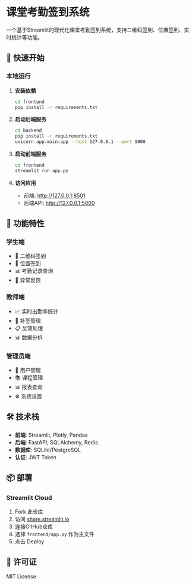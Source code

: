 # 课堂考勤签到系统

一个基于Streamlit的现代化课堂考勤签到系统，支持二维码签到、位置签到、实时统计等功能。

## 🚀 快速开始

### 本地运行

1. **安装依赖**
   ```bash
   cd frontend
   pip install -r requirements.txt
   ```

2. **启动后端服务**
   ```bash
   cd backend
   pip install -r requirements.txt
   uvicorn app.main:app --host 127.0.0.1 --port 5000
   ```

3. **启动前端服务**
   ```bash
   cd frontend
   streamlit run app.py
   ```

4. **访问应用**
   - 前端: http://127.0.0.1:8501
   - 后端API: http://127.0.0.1:5000

## 📱 功能特性

### 学生端
- 📱 二维码签到
- 📍 位置签到
- 📊 考勤记录查询
- 📝 异常反馈

### 教师端
- 📈 实时出勤率统计
- 🔄 补签管理
- 📋 反馈处理
- 📊 数据分析

### 管理员端
- 👥 用户管理
- 📚 课程管理
- 📊 报表查询
- ⚙️ 系统设置

## 🛠️ 技术栈

- **前端**: Streamlit, Plotly, Pandas
- **后端**: FastAPI, SQLAlchemy, Redis
- **数据库**: SQLite/PostgreSQL
- **认证**: JWT Token

## 📦 部署

### Streamlit Cloud
1. Fork 此仓库
2. 访问 [share.streamlit.io](https://share.streamlit.io)
3. 连接GitHub仓库
4. 选择 `frontend/app.py` 作为主文件
5. 点击 Deploy

## 📄 许可证

MIT License
